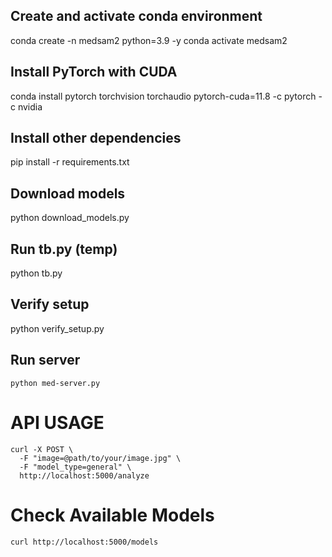 ## Create and activate conda environment
conda create -n medsam2 python=3.9 -y
conda activate medsam2

## Install PyTorch with CUDA
conda install pytorch torchvision torchaudio pytorch-cuda=11.8 -c pytorch -c nvidia

## Install other dependencies
pip install -r requirements.txt

## Download models
python download_models.py

## Run tb.py (temp)
python tb.py

## Verify setup
python verify_setup.py

## Run server
```
python med-server.py
```

# API USAGE
```
curl -X POST \
  -F "image=@path/to/your/image.jpg" \
  -F "model_type=general" \
  http://localhost:5000/analyze
```

# Check Available Models
```
curl http://localhost:5000/models
```
